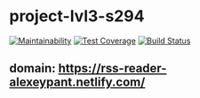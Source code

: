 # project-lvl3-s294


[![Maintainability](https://api.codeclimate.com/v1/badges/15f550927e8fba12fc3e/maintainability)](https://codeclimate.com/github/alexeypant/project-lvl3-s294/maintainability)
[![Test Coverage](https://api.codeclimate.com/v1/badges/15f550927e8fba12fc3e/test_coverage)](https://codeclimate.com/github/alexeypant/project-lvl3-s294/test_coverage)
[![Build Status](https://travis-ci.org/alexeypant/project-lvl3-s294.svg?branch=master)](https://travis-ci.org/alexeypant/project-lvl3-s294)

## domain: https://rss-reader-alexeypant.netlify.com/
